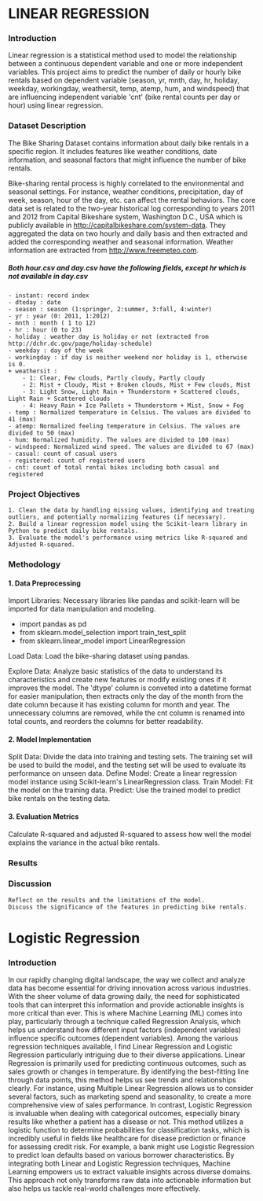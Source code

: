 # LINEAR REGRESSION

### Introduction

Linear regression is a statistical method used to model the relationship between a continuous dependent variable and one or more independent variables. This project aims to predict the number of daily or hourly bike rentals based on dependent variable (season, yr, mnth, day, hr, holiday, weekday, workingday, weathersit, temp, atemp, hum, and windspeed) that are influencing independent variable 'cnt' (bike rental counts per day or hour)  using linear regression.  
    
### Dataset Description

The Bike Sharing Dataset contains information about daily bike rentals in a specific region. It includes features like weather conditions, date information, and seasonal factors that might influence the number of bike rentals.

Bike-sharing rental process is highly correlated to the environmental and seasonal settings. For instance, weather conditions, precipitation, day of week, season, hour of the day, etc. can affect the rental behaviors. The core data set is related to the two-year historical log corresponding to years 2011 and 2012 from Capital Bikeshare system, Washington D.C., USA which is publicly available in http://capitalbikeshare.com/system-data. They aggregated the data on two hourly and daily basis and then  extracted and added the corresponding weather and seasonal information. Weather information are extracted from http://www.freemeteo.com. 

##### Both hour.csv and day.csv have the following fields, except hr which is not available in day.csv
	- instant: record index
	- dteday : date
	- season : season (1:springer, 2:summer, 3:fall, 4:winter)
	- yr : year (0: 2011, 1:2012)
	- mnth : month ( 1 to 12)
	- hr : hour (0 to 23)
	- holiday : weather day is holiday or not (extracted from http://dchr.dc.gov/page/holiday-schedule)
	- weekday : day of the week
	- workingday : if day is neither weekend nor holiday is 1, otherwise is 0.
	+ weathersit : 
		- 1: Clear, Few clouds, Partly cloudy, Partly cloudy
		- 2: Mist + Cloudy, Mist + Broken clouds, Mist + Few clouds, Mist
		- 3: Light Snow, Light Rain + Thunderstorm + Scattered clouds, Light Rain + Scattered clouds
		- 4: Heavy Rain + Ice Pallets + Thunderstorm + Mist, Snow + Fog
	- temp : Normalized temperature in Celsius. The values are divided to 41 (max)
	- atemp: Normalized feeling temperature in Celsius. The values are divided to 50 (max)
	- hum: Normalized humidity. The values are divided to 100 (max)
	- windspeed: Normalized wind speed. The values are divided to 67 (max)
	- casual: count of casual users
	- registered: count of registered users
	- cnt: count of total rental bikes including both casual and registered

### Project Objectives

    1. Clean the data by handling missing values, identifying and treating outliers, and potentially normalizing features (if necessary).
    2. Build a linear regression model using the Scikit-learn library in Python to predict daily bike rentals.
    3. Evaluate the model's performance using metrics like R-squared and Adjusted R-squared.

### Methodology
#### 1. Data Preprocessing

Import Libraries: Necessary libraries like pandas and scikit-learn will be imported for data manipulation and modeling.
- import pandas as pd
- from sklearn.model_selection import train_test_split
- from sklearn.linear_model import LinearRegression

Load Data: Load the bike-sharing dataset using pandas.
   
Explore Data: Analyze basic statistics of the data to understand its characteristics and create new features or modify existing ones if it improves the model.
The 'dtype' column  is conveted into a datetime format for easier manipulation, then extracts only the day of the month from the date column because it has existing column for month and year. The 
unnecessary columns are removed, while the cnt column is renamed into total counts, and reorders the columns for better readability.
    
#### 2. Model Implementation

Split Data: Divide the data into training and testing sets. The training set will be used to build the model, and the testing set will be used to evaluate its performance on unseen data.
Define Model: Create a linear regression model instance using Scikit-learn's LinearRegression class.
Train Model: Fit the model on the training data.
Predict: Use the trained model to predict bike rentals on the testing data.

#### 3. Evaluation Metrics

Calculate R-squared and adjusted R-squared to assess how well the model explains the variance in the actual bike rentals.

### Results


    
### Discussion

    Reflect on the results and the limitations of the model.
    Discuss the significance of the features in predicting bike rentals.

# Logistic Regression

### Introduction

In our rapidly changing digital landscape, the way we collect and analyze data has become essential for driving innovation across various industries. With the sheer volume of data growing daily, the need for sophisticated tools that can interpret this information and provide actionable insights is more critical than ever. This is where Machine Learning (ML) comes into play, particularly through a technique called Regression Analysis, which helps us understand how different input factors (independent variables) influence specific outcomes (dependent variables). Among the various regression techniques available, I find Linear Regression and Logistic Regression particularly intriguing due to their diverse applications. Linear Regression is primarily used for predicting continuous outcomes, such as sales growth or changes in temperature. By identifying the best-fitting line through data points, this method helps us see trends and relationships clearly. For instance, using Multiple Linear Regression allows us to consider several factors, such as marketing spend and seasonality, to create a more comprehensive view of sales performance. In contrast, Logistic Regression is invaluable when dealing with categorical outcomes, especially binary results like whether a patient has a disease or not. This method utilizes a logistic function to determine probabilities for classification tasks, which is incredibly useful in fields like healthcare for disease prediction or finance for assessing credit risk. For example, a bank might use Logistic Regression to predict loan defaults based on various borrower characteristics. By integrating both Linear and Logistic Regression techniques, Machine Learning empowers us to extract valuable insights across diverse domains. This approach not only transforms raw data into actionable information but also helps us tackle real-world challenges more effectively.



